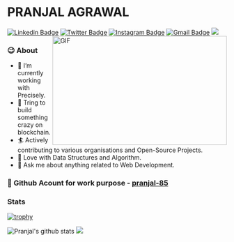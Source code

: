 # PRANJAL AGRAWAL
[![Linkedin Badge](https://img.shields.io/badge/-PranjalAgrawal-blue?style=social&logo=Linkedin&logoColor=blue&link=https://www.linkedin.com/in/pranjal85/)](https://www.linkedin.com/in/pranjal85/)
[![Twitter Badge](https://img.shields.io/twitter/follow/pranjal85?style=social&logo=twitter&logoColor=blue&link=https://twitter.com/pranjal85)](https://twitter.com/pranjal85) [![Instagram Badge](https://img.shields.io/badge/%20-%40pranjal85__-red?style=social&labelColor=pink&logo=Instagram&link=https://www.instagram.com/pranjal85_/)](https://www.instagram.com/pranjal85_/)
[![Gmail Badge](https://img.shields.io/badge/-Gmail-c14438?style=social&logo=Gmail&logoColor=red&link=mailto:pranjalagrawal85@gmail.com)](mailto:pranjalagrawal85@gmail.com)
![](https://komarev.com/ghpvc/?username=pranjal1127&color=dc143c)
<img align="right" height="250" width="400" alt="GIF" src="https://miro.medium.com/max/1360/1*IRGHmiGsa16stedQvIaZfw.gif" />



### 😉 About

- 🔭 I’m currently working with Precisely.
- 🌱 Tring to build something crazy on blockchain. 
- 🏄‍ Actively contributing to various organisations and Open-Source Projects.
- 🔑 Love with Data Structures and Algorithm.
- 💬 Ask me about anything related to Web Development.

### 💼 Github Acount for work purpose - [pranjal-85](https://github.com/pranjal-85)

### Stats

[![trophy](https://github-profile-trophy.vercel.app/?username=pranjal1127)](https://github.com/ryo-ma/github-profile-trophy)

![Pranjal's github stats](https://github-readme-stats.vercel.app/api?username=pranjal1127&show_icons=true&hide_border=true&count_private=true&include_all_commits=true)
![](https://github-readme-stats.vercel.app/api/top-langs/?username=pranjal1127&layout=compact)

